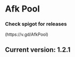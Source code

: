# Afk Pool

<h3>Check spigot for releases</h3>
(https://v.gd/AfkPool)

<h2>Current version: <b>1.2.1</b></h2>

